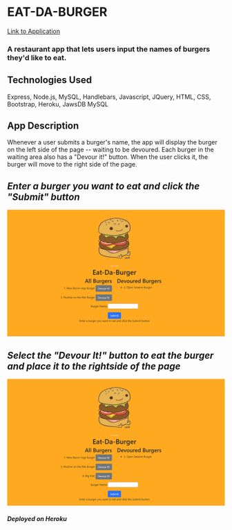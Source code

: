 # EAT-DA-BURGER

[Link to Application](https://peaceful-thicket-59214.herokuapp.com/)

### A restaurant app that lets users input the names of burgers they'd like to eat.

## Technologies Used
Express, Node.js, MySQL, Handlebars, Javascript, JQuery, HTML, CSS, Bootstrap, Heroku, JawsDB MySQL

## App Description
Whenever a user submits a burger's name, the app will display the burger on the left side of the page -- waiting to be devoured. Each burger in the waiting area also has a "Devour it!" button. When the user clicks it, the burger will move to the right side of the page.

## *Enter a burger you want to eat and click the "Submit" button*
![Submit GIF](gifs/burger1.gif)

## *Select the "Devour It!" button to eat the burger and place it to the rightside of the page* 
![Devour GIF](gifs/burger2.gif)


##### *Deployed on Heroku*